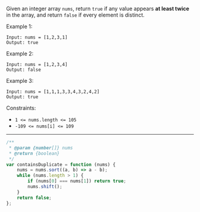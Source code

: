 Given an integer array `nums`, return `true` if any value appears **at least twice** in the array, and return `false` if every element is distinct.

Example 1:

```
Input: nums = [1,2,3,1]
Output: true
```

Example 2:

```
Input: nums = [1,2,3,4]
Output: false
```

Example 3:

```
Input: nums = [1,1,1,3,3,4,3,2,4,2]
Output: true
```

Constraints:

-   `1 <= nums.length <= 105`
-   `-109 <= nums[i] <= 109`

---

```js
/**
 * @param {number[]} nums
 * @return {boolean}
 */
var containsDuplicate = function (nums) {
    nums = nums.sort((a, b) => a - b);
    while (nums.length > 1) {
        if (nums[0] === nums[1]) return true;
        nums.shift();
    }
    return false;
};
```
